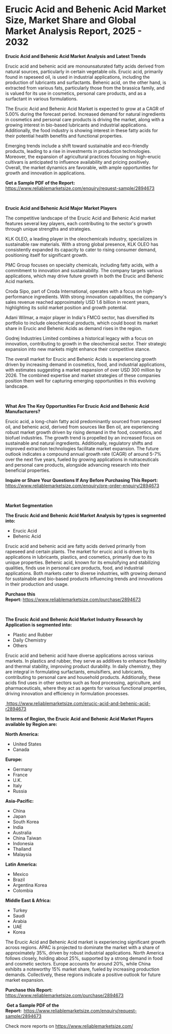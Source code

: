 <p><h1>Erucic Acid and Behenic Acid Market Size, Market Share and Global Market Analysis Report, 2025 - 2032</h1></p><p><strong>Erucic Acid and Behenic Acid Market Analysis and Latest Trends</strong></p>
<p><p>Erucic acid and behenic acid are monounsaturated fatty acids derived from natural sources, particularly in certain vegetable oils. Erucic acid, primarily found in rapeseed oil, is used in industrial applications, including the production of lubricants and surfactants. Behenic acid, on the other hand, is extracted from various fats, particularly those from the brassica family, and is valued for its use in cosmetics, personal care products, and as a surfactant in various formulations.</p><p>The Erucic Acid and Behenic Acid Market is expected to grow at a CAGR of 5.00% during the forecast period. Increased demand for natural ingredients in cosmetics and personal care products is driving the market, along with a growing interest in bio-based lubricants and industrial applications. Additionally, the food industry is showing interest in these fatty acids for their potential health benefits and functional properties.</p><p>Emerging trends include a shift toward sustainable and eco-friendly products, leading to a rise in investments in production technologies. Moreover, the expansion of agricultural practices focusing on high-erucic cultivars is anticipated to influence availability and pricing positively. Overall, the market dynamics are favorable, with ample opportunities for growth and innovation in applications.</p></p>
<p><strong>Get a Sample PDF of the Report:&nbsp;</strong> <a href="https://www.reliablemarketsize.com/enquiry/request-sample/2894673?utm_campaign=2445&utm_medium=2&utm_source=Github&utm_content=ia&utm_term=15032025&utm_id=erucic-acid-and-behenic-acid">https://www.reliablemarketsize.com/enquiry/request-sample/2894673</a></p>
<p>&nbsp;</p>
<p><strong>Erucic Acid and Behenic Acid Major Market Players</strong></p>
<p><p>The competitive landscape of the Erucic Acid and Behenic Acid market features several key players, each contributing to the sector's growth through unique strengths and strategies. </p><p>KLK OLEO, a leading player in the oleochemicals industry, specializes in sustainable raw materials. With a strong global presence, KLK OLEO has consistently expanded its capacity to cater to rising consumer demand, positioning itself for significant growth. </p><p>PMC Group focuses on specialty chemicals, including fatty acids, with a commitment to innovation and sustainability. The company targets various applications, which may drive future growth in both the Erucic and Behenic Acid markets.</p><p>Croda Sipo, part of Croda International, operates with a focus on high-performance ingredients. With strong innovation capabilities, the company's sales revenue reached approximately USD 1.6 billion in recent years, highlighting its solid market position and growth potential.</p><p>Adani Wilmar, a major player in India's FMCG sector, has diversified its portfolio to include oleochemical products, which could boost its market share in Erucic and Behenic Acids as demand rises in the region.</p><p>Godrej Industries Limited combines a historical legacy with a focus on innovation, contributing to growth in the oleochemical sector. Their strategic expansion into new markets might enhance their competitive stance.</p><p>The overall market for Erucic and Behenic Acids is experiencing growth driven by increasing demand in cosmetics, food, and industrial applications, with estimates suggesting a market expansion of over USD 300 million by 2026. The combined expertise and market strategies of these companies position them well for capturing emerging opportunities in this evolving landscape.</p></p>
<p>&nbsp;</p>
<p><strong>What Are The Key Opportunities For Erucic Acid and Behenic Acid Manufacturers?</strong></p>
<p><p>Erucic acid, a long-chain fatty acid predominantly sourced from rapeseed oil, and behenic acid, derived from sources like Ben oil, are experiencing robust market growth driven by rising demand in the food, cosmetics, and biofuel industries. The growth trend is propelled by an increased focus on sustainable and natural ingredients. Additionally, regulatory shifts and improved extraction technologies facilitate market expansion. The future outlook indicates a compound annual growth rate (CAGR) of around 5-7% over the next five years, fueled by growing applications in nutraceuticals and personal care products, alongside advancing research into their beneficial properties.</p></p>
<p><strong>Inquire or Share Your Questions If Any Before Purchasing This Report:</strong> <a href="https://www.reliablemarketsize.com/enquiry/pre-order-enquiry/2894673?utm_campaign=2445&utm_medium=2&utm_source=Github&utm_content=ia&utm_term=15032025&utm_id=erucic-acid-and-behenic-acid">https://www.reliablemarketsize.com/enquiry/pre-order-enquiry/2894673</a></p>
<p>&nbsp;</p>
<p><strong>Market Segmentation</strong></p>
<p><strong>The Erucic Acid and Behenic Acid Market Analysis by types is segmented into:</strong></p>
<p><ul><li>Erucic Acid</li><li>Behenic Acid</li></ul></p>
<p><p>Erucic acid and behenic acid are fatty acids derived primarily from rapeseed and certain plants. The market for erucic acid is driven by its applications in lubricants, plastics, and cosmetics, primarily due to its unique properties. Behenic acid, known for its emulsifying and stabilizing qualities, finds use in personal care products, food, and industrial applications. Both markets cater to diverse industries, with growing demand for sustainable and bio-based products influencing trends and innovations in their production and usage.</p></p>
<p><strong>Purchase this Report:&nbsp;</strong><a href="https://www.reliablemarketsize.com/purchase/2894673?utm_campaign=2445&utm_medium=2&utm_source=Github&utm_content=ia&utm_term=15032025&utm_id=erucic-acid-and-behenic-acid">https://www.reliablemarketsize.com/purchase/2894673</a></p>
<p>&nbsp;</p>
<p><strong>The Erucic Acid and Behenic Acid Market Industry Research by Application is segmented into:</strong></p>
<p><ul><li>Plastic and Rubber</li><li>Daily Chemistry</li><li>Others</li></ul></p>
<p><p>Erucic acid and behenic acid have diverse applications across various markets. In plastics and rubber, they serve as additives to enhance flexibility and thermal stability, improving product durability. In daily chemistry, they are integral in formulating surfactants, emulsifiers, and lubricants, contributing to personal care and household products. Additionally, these acids find uses in other sectors such as food processing, agriculture, and pharmaceuticals, where they act as agents for various functional properties, driving innovation and efficiency in formulation processes.</p></p>
<p><a href="https://www.reliablemarketsize.com/erucic-acid-and-behenic-acid-r2894673?utm_campaign=2445&utm_medium=2&utm_source=Github&utm_content=ia&utm_term=15032025&utm_id=erucic-acid-and-behenic-acid">&nbsp;https://www.reliablemarketsize.com/erucic-acid-and-behenic-acid-r2894673</a></p>
<p><strong>In terms of Region, the Erucic Acid and Behenic Acid Market Players available by Region are:</strong></p>
<p>
    <p> <strong> North America: </strong>
        <ul>
            <li>United States</li>
            <li>Canada</li>
        </ul>
        </p> 
    <p> <strong> Europe: </strong>
        <ul>
            <li>Germany</li>
            <li>France</li>
            <li>U.K.</li>
            <li>Italy</li>
            <li>Russia</li>
        </ul>
        </p> 
    <p> <strong> Asia-Pacific: </strong>
        <ul>
            <li>China</li>
            <li>Japan</li>
            <li>South Korea</li>
            <li>India</li>
            <li>Australia</li>
            <li>China Taiwan</li>
            <li>Indonesia</li>
            <li>Thailand</li>
            <li>Malaysia</li>
        </ul>
        </p> 
    <p> <strong> Latin America: </strong>
        <ul>
            <li>Mexico</li>
            <li>Brazil</li>
            <li>Argentina Korea</li>
            <li>Colombia</li>
        </ul>
        </p> 
    <p> <strong> Middle East & Africa: </strong>
        <ul>
            <li>Turkey</li>
            <li>Saudi</li>
            <li>Arabia</li>
            <li>UAE</li>
            <li>Korea</li>
        </ul>
    </p>
    </p>
<p><p>The Erucic Acid and Behenic Acid market is experiencing significant growth across regions. APAC is projected to dominate the market with a share of approximately 35%, driven by robust industrial applications. North America follows closely, holding about 25%, supported by a strong demand in food and cosmetic sectors. Europe accounts for around 20%, while China exhibits a noteworthy 15% market share, fueled by increasing production demands. Collectively, these regions indicate a positive outlook for future market expansion.</p></p>
<p><strong>Purchase this Report: </strong><a href="https://www.reliablemarketsize.com/purchase/2894673?utm_campaign=2445&utm_medium=2&utm_source=Github&utm_content=ia&utm_term=15032025&utm_id=erucic-acid-and-behenic-acid">https://www.reliablemarketsize.com/purchase/2894673</a></p>
<p>&nbsp;<strong>Get a Sample PDF of the Report:&nbsp;&nbsp;</strong><a href="https://www.reliablemarketsize.com/enquiry/request-sample/2894673?utm_campaign=2445&utm_medium=2&utm_source=Github&utm_content=ia&utm_term=15032025&utm_id=erucic-acid-and-behenic-acid">https://www.reliablemarketsize.com/enquiry/request-sample/2894673</a></p>
<p><strong></strong></p>
<p>Check more reports on <a href="https://www.reliablemarketsize.com/?utm_campaign=2445&utm_medium=2&utm_source=Github&utm_content=ia&utm_term=15032025&utm_id=erucic-acid-and-behenic-acid">https://www.reliablemarketsize.com/</a></p>